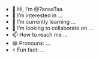 - 👋 Hi, I’m @7anaaTaa
- 👀 I’m interested in ...
- 🌱 I’m currently learning ...
- 💞️ I’m looking to collaborate on ...
- 📫 How to reach me ...
- 😄 Pronouns: ...
- ⚡ Fun fact: ...

<!---
7anaaTaa/7anaaTaa is a ✨ special ✨ repository because its `README.md` (this file) appears on your GitHub profile.
You can click the Preview link to take a look at your changes.
--->
